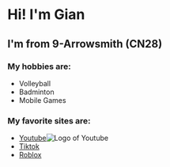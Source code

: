# Hi! I'm Gian
## I'm from 9-Arrowsmith (CN28)

### My hobbies are:
- Volleyball
- Badminton
- Mobile Games

### My favorite sites are:
- [Youtube](https://youtube.com)![Logo of Youtube](https://stock.adobe.com/ph/search?k=youtube+logo)
- [Tiktok](https://tiktok.com)
- [Roblox](https://roblox.com)
